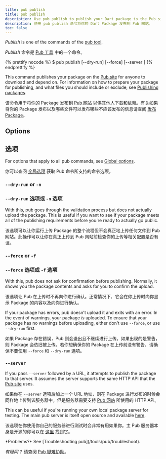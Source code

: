 ```yaml
---
title: pub publish
title: pub publish
description: Use pub publish to publish your Dart package to the Pub site.
description: 使用 pub publish 命令将你的 Dart Package 发布到 Pub 网站。
toc: false
---
```


_Publish_ is one of the commands of the [pub tool](/tools/pub/cmd).

_Publish_ 命令是 [Pub 工具](/tools/pub/cmd) 中的一个命令。

{% prettify nocode %}
$ pub publish [--dry-run] [--force] [--server <url>]
{% endprettify %}

This command publishes your package on the
[Pub site]({{site.pub}}) for anyone to download and depend
on. For information on how to prepare your package for publishing,
and what files you should include or exclude,
see [Publishing packages](/tools/pub/publishing).

该命令用于将你的 Package 发布到 [Pub 网站]({{site.pub}}) 以供其他人下载和依赖。有关如果将你的 Package 发布以及哪些文件可以发布哪些不应该发布的信息请查阅 [发布 Package](/tools/pub/publishing)。

## Options

## 选项

For options that apply to all pub commands, see
[Global options](/tools/pub/cmd#global-options).

你可以查阅 [全局选项](/tools/pub/cmd#global-options) 获取 Pub 命令所支持的命令选项。

### `--dry-run` or `-n`

### `--dry-run` 选项或 `-n` 选项

With this, pub goes through the validation process but does not actually upload
the package. This is useful if you want to see if your package meets all of the
publishing requirements before you're ready to actually go public.

该选项可以让你运行上传 Package 的整个流程但不会真正地上传任何文件到 Pub 网站。此操作可以让你在真正上传到 Pub 网站前检查你的上传等相关配置是否有误。

### `--force` or `-f`

### `--force` 选项或 `-f` 选项

With this, pub does not ask for confirmation before publishing. Normally, it
shows you the package contents and asks for you to confirm the upload.

该选项让 Pub 在上传时不再向你进行确认。正常情况下，它会在你上传时向你显示 Package 的内容以及向你进行确认。

If your package has errors, pub doesn't upload it and exits with an error.
In the event of warnings, your package *is* uploaded.
To ensure that your package has no warnings before uploading,
either don't use `--force`, or use `--dry-run` first.

如果 Package 存在错误，Pub 则会退出且不继续进行上传。如果出现的是警告，则 Package 会依旧被上传。若你想确保你的 Package 在上传前没有警告，请确保不要使用 `--force` 和 `--dry-run` 选项。

### `--server`

If you pass `--server` followed by a URL, it attempts to publish the
package to that server. It assumes the server supports the same HTTP API that
the [Pub site][pubsite] uses.

如果你在 `--server` 选项后加上一个 URL 地址，则在 Package 进行发布的时候会同样地上传到该服务器中。但是服务器需要支持 [Pub 网站][pubsite] 所使用的 HTTP API。

This can be useful if you're running your own local package server for testing.
The main pub server is itself open source and available [here][pub repo].

该选项在你使用你自己的服务器进行测试时会非常有用如果你。主 Pub 服务器本身是开源的你可以在 [这里][pub repo] 找到它。

[pubsite]: {{site.pub}}
[pub repo]: https://github.com/dart-lang/pub-dartlang

<aside class="alert alert-info" markdown="1">
  *Problems?* See [Troubleshooting pub](/tools/pub/troubleshoot).

  *有疑问？* 请查阅 [Pub 疑难协助](/tools/pub/troubleshoot)。
</aside>
